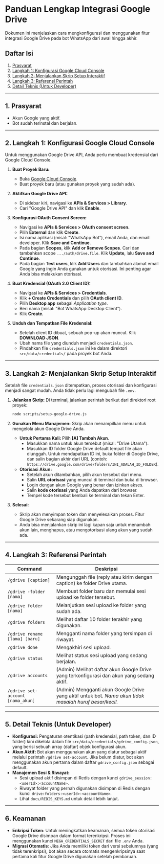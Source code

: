 # Panduan Lengkap Integrasi Google Drive

Dokumen ini menjelaskan cara mengkonfigurasi dan menggunakan fitur integrasi Google Drive pada bot WhatsApp dari awal hingga akhir.

## Daftar Isi
1.  [Prasyarat](#1-prasyarat)
2.  [Langkah 1: Konfigurasi Google Cloud Console](#2-langkah-1-konfigurasi-google-cloud-console)
3.  [Langkah 2: Menjalankan Skrip Setup Interaktif](#3-langkah-2-menjalankan-skrip-setup-interaktif)
4.  [Langkah 3: Referensi Perintah](#4-langkah-3-referensi-perintah)
5.  [Detail Teknis (Untuk Developer)](#5-detail-teknis-untuk-developer)

---

## 1. Prasyarat

-   Akun Google yang aktif.
-   Bot sudah terinstal dan berjalan.

---

## 2. Langkah 1: Konfigurasi Google Cloud Console

Untuk menggunakan Google Drive API, Anda perlu membuat kredensial dari Google Cloud Console.

1.  **Buat Proyek Baru:**
    -   Buka [Google Cloud Console](https://console.cloud.google.com/).
    -   Buat proyek baru (atau gunakan proyek yang sudah ada).

2.  **Aktifkan Google Drive API:**
    -   Di sidebar kiri, navigasi ke **APIs & Services > Library**.
    -   Cari "Google Drive API" dan klik **Enable**.

3.  **Konfigurasi OAuth Consent Screen:**
    -   Navigasi ke **APIs & Services > OAuth consent screen**.
    -   Pilih **External** dan klik **Create**.
    -   Isi nama aplikasi (misal: "WhatsApp Bot"), email Anda, dan email developer. Klik **Save and Continue**.
    -   Pada bagian **Scopes**, klik **Add or Remove Scopes**. Cari dan tambahkan scope `.../auth/drive.file`. Klik **Update**, lalu **Save and Continue**.
    -   Pada bagian **Test users**, klik **Add Users** dan tambahkan alamat email Google yang ingin Anda gunakan untuk otorisasi. Ini penting agar Anda bisa melakukan otorisasi.

4.  **Buat Kredensial (OAuth 2.0 Client ID):**
    -   Navigasi ke **APIs & Services > Credentials**.
    -   Klik **+ Create Credentials** dan pilih **OAuth client ID**.
    -   Pilih **Desktop app** sebagai *Application type*.
    -   Beri nama (misal: "Bot WhatsApp Desktop Client").
    -   Klik **Create**.

5.  **Unduh dan Tempatkan File Kredensial:**
    -   Setelah client ID dibuat, sebuah pop-up akan muncul. Klik **DOWNLOAD JSON**.
    -   Ubah nama file yang diunduh menjadi `credentials.json`.
    -   Pindahkan file `credentials.json` ini ke dalam direktori `src/data/credentials/` pada proyek bot Anda.

---

## 3. Langkah 2: Menjalankan Skrip Setup Interaktif

Setelah file `credentials.json` ditempatkan, proses otorisasi dan konfigurasi menjadi sangat mudah. Anda tidak perlu lagi mengubah file `.env`.

1.  **Jalankan Skrip:**
    Di terminal, jalankan perintah berikut dari direktori root proyek:
    ```bash
    node scripts/setup-google-drive.js
    ```

2.  **Gunakan Menu Manajemen:**
    Skrip akan menampilkan menu untuk mengelola akun Google Drive Anda.
    - **Untuk Pertama Kali:** Pilih **[A] Tambah Akun**.
        - Masukkan nama untuk akun tersebut (misal: "Drive Utama").
        - Masukkan ID folder Google Drive default tempat file akan diunggah. Untuk mendapatkan ID ini, buka folder di Google Drive, dan salin bagian akhir dari URL (contoh: `https://drive.google.com/drive/folders/INI_ADALAH_ID_FOLDER`).
    - **Otorisasi Akun:**
        - Setelah akun ditambahkan, pilih akun tersebut dari menu.
        - Salin **URL otorisasi** yang muncul di terminal dan buka di browser.
        - Login dengan akun Google yang benar dan izinkan akses.
        - Salin **kode otorisasi** yang Anda dapatkan dari browser.
        - Tempel kode tersebut kembali ke terminal dan tekan Enter.

3.  **Selesai:**
    -   Skrip akan menyimpan token dan menyelesaikan proses. Fitur Google Drive sekarang siap digunakan.
    -   Anda bisa menjalankan skrip ini lagi kapan saja untuk menambah akun lain, menghapus, atau mengotorisasi ulang akun yang sudah ada.

---

## 4. Langkah 3: Referensi Perintah

| Command | Deskripsi |
|---|---|
| `/gdrive [caption]` | Mengunggah file (reply atau kirim dengan caption) ke folder Drive utama. |
| `/gdrive -folder [nama]` | Membuat folder baru dan memulai sesi upload ke folder tersebut. |
| `/gdrive folder [nama]` | Melanjutkan sesi upload ke folder yang sudah ada. |
| `/gdrive folders` | Melihat daftar 10 folder terakhir yang digunakan. |
| `/gdrive rename [lama] [baru]` | Mengganti nama folder yang tersimpan di riwayat. |
| `/gdrive done` | Mengakhiri sesi upload. |
| `/gdrive status` | Melihat status sesi upload yang sedang berjalan. |
| `/gdrive accounts` | (Admin) Melihat daftar akun Google Drive yang terkonfigurasi dan akun yang sedang aktif. |
| `/gdrive set-account [nama_akun]` | (Admin) Mengganti akun Google Drive yang aktif untuk bot. *Nama akun tidak masalah huruf besar/kecil.* |

---

## 5. Detail Teknis (Untuk Developer)

-   **Konfigurasi:** Pengaturan otentikasi (path kredensial, path token, dan ID folder) kini dikelola dalam file `src/data/credentials/gdrive_config.json`, yang berisi sebuah array (daftar) objek konfigurasi akun.
-   **Akun Aktif:** Bot akan menggunakan akun yang diatur sebagai aktif melalui perintah `/gdrive set-account`. Jika belum diatur, bot akan menggunakan akun pertama dalam daftar `gdrive_config.json` sebagai default.
-   **Manajemen Sesi & Riwayat:**
    -   Sesi upload aktif disimpan di Redis dengan kunci `gdrive_session:<userId>:<accountName>`.
    -   Riwayat folder yang pernah digunakan disimpan di Redis dengan kunci `drive:folders:<userId>:<accountName>`.
    -   Lihat `docs/REDIS_KEYS.md` untuk detail lebih lanjut.

---

## 6. Keamanan

-   **Enkripsi Token**: Untuk meningkatkan keamanan, semua token otorisasi Google Drive disimpan dalam format terenkripsi. Proses ini menggunakan kunci `MEGA_CREDENTIALS_SECRET` dari file `.env` Anda.
-   **Migrasi Otomatis**: Jika Anda memiliki token dari versi sebelumnya (yang tidak terenkripsi), bot akan secara otomatis mengenkripsinya saat pertama kali fitur Google Drive digunakan setelah pembaruan.